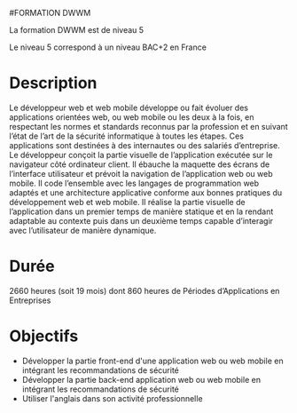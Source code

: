 #FORMATION DWWM

La formation DWWM est de niveau 5

Le niveau 5 correspond à un niveau BAC+2 en France

# Description

Le développeur web et web mobile développe ou fait évoluer des applications orientées web,
ou web mobile ou les deux à la fois, en respectant les normes et standards reconnus par la
profession et en suivant l’état de l’art de la sécurité informatique à toutes les étapes. Ces
applications sont destinées à des internautes ou des salariés d’entreprise. Le développeur
conçoit la partie visuelle de l’application exécutée sur le navigateur côté ordinateur client. Il
ébauche la maquette des écrans de l’interface utilisateur et prévoit la navigation de
l’application web ou web mobile. Il code l’ensemble avec les langages de programmation web
adaptés et une architecture applicative conforme aux bonnes pratiques du développement
web et web mobile. Il réalise la partie visuelle de l’application dans un premier temps de
manière statique et en la rendant adaptable au contexte puis dans un deuxième temps capable
d’interagir avec l’utilisateur de manière dynamique.

# Durée

2660 heures (soit 19 mois) dont 860 heures
de Périodes d’Applications en Entreprises

# Objectifs

- Développer la partie front-end d'une application web ou web mobile en intégrant les
recommandations de sécurité
- Développer la partie back-end application web ou web mobile en intégrant les
recommandations de sécurité
- Utiliser l'anglais dans son activité professionnelle
